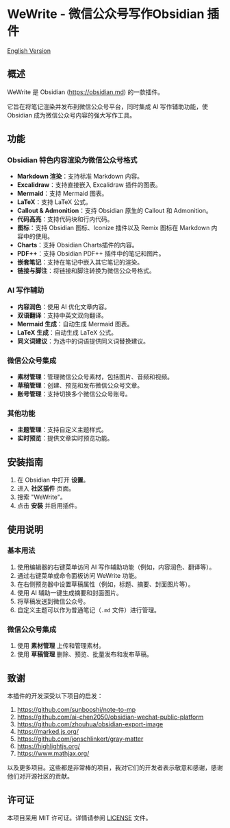 # WeWrite - 微信公众号写作Obsidian 插件

[English Version](README_en.md)

## 概述

WeWrite 是 Obsidian (https://obsidian.md) 的一款插件。

它旨在将笔记渲染并发布到微信公众号平台，同时集成 AI 写作辅助功能，使 Obsidian 成为微信公众号内容的强大写作工具。

## 功能

### Obsidian 特色内容渲染为微信公众号格式
- **Markdown 渲染**：支持标准 Markdown 内容。
- **Excalidraw**：支持直接嵌入 Excalidraw 插件的图表。
- **Mermaid**：支持 Mermaid 图表。
- **LaTeX**：支持 LaTeX 公式。
- **Callout & Admonition**：支持 Obsidian 原生的 Callout 和 Admonition。
- **代码高亮**：支持代码块和行内代码。
- **图标**：支持 Obsidian 图标、Iconize 插件以及 Remix 图标在 Markdown 内容中的使用。
- **Charts**：支持 Obsidian Charts插件的内容。
- **PDF++**：支持 Obsidian PDF++ 插件中的笔记和图片。
- **嵌套笔记**：支持在笔记中嵌入其它笔记的渲染。
- **链接与脚注**：将链接和脚注转换为微信公众号格式。

### AI 写作辅助
- **内容润色**：使用 AI 优化文章内容。
- **双语翻译**：支持中英文双向翻译。
- **Mermaid 生成**：自动生成 Mermaid 图表。
- **LaTeX 生成**：自动生成 LaTeX 公式。
- **同义词建议**：为选中的词语提供同义词替换建议。

### 微信公众号集成
- **素材管理**：管理微信公众号素材，包括图片、音频和视频。
- **草稿管理**：创建、预览和发布微信公众号文章。
- **账号管理**：支持切换多个微信公众号账号。

### 其他功能
- **主题管理**：支持自定义主题样式。
- **实时预览**：提供文章实时预览功能。

## 安装指南

1. 在 Obsidian 中打开 **设置**。
2. 进入 **社区插件** 页面。
3. 搜索 "WeWrite"。
4. 点击 **安装** 并启用插件。

## 使用说明

### 基本用法
1. 使用编辑器的右键菜单访问 AI 写作辅助功能（例如，内容润色、翻译等）。
2. 通过右键菜单或命令面板访问 WeWrite 功能。
3. 在右侧预览器中设置草稿属性（例如，标题、摘要、封面图片等）。
4. 使用 AI 辅助一键生成摘要和封面图片。
5. 将草稿发送到微信公众号。
6. 自定义主题可以作为普通笔记（`.md` 文件）进行管理。

### 微信公众号集成
1. 使用 **素材管理** 上传和管理素材。
2. 使用 **草稿管理** 删除、预览、批量发布和发布草稿。

## 致谢

本插件的开发深受以下项目的启发：
1. https://github.com/sunbooshi/note-to-mp
2. https://github.com/ai-chen2050/obsidian-wechat-public-platform
3. https://github.com/zhouhua/obsidian-export-image
4. https://marked.js.org/
5. https://github.com/jonschlinkert/gray-matter
6. https://highlightjs.org/
7. https://www.mathjax.org/

以及更多项目。这些都是非常棒的项目，我对它们的开发者表示敬意和感谢，感谢他们对开源社区的贡献。

## 许可证

本项目采用 MIT 许可证。详情请参阅 [LICENSE](LICENSE) 文件。


